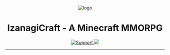 <div align="center">
    <img src="https://avatars.githubusercontent.com/u/153524152?s=220" alt="logo">
</div>
<div align="center">
    <h1>IzanagiCraft - A Minecraft MMORPG</h1>
    <a href="https://discord.gg/qWWhhr2q">
        <img src="https://img.shields.io/discord/1183768311851388958.svg?colorB=Blue&logo=discord&label=Support+%26+Community&style=for-the-badge" alt="Support">
    </a>
    <a href="https://github.com/IzanagiCraft/IzanagiCraft/issues">
        <img src="https://img.shields.io/github/issues/IzanagiCraft/IzanagiCraft.svg?style=for-the-badge">
    </a>
</div>

---
